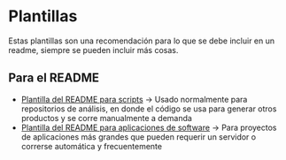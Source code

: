 # Plantillas

Estas plantillas son una recomendación para lo que se debe incluir en un readme, siempre se pueden incluir más cosas.

## Para el README

- [Plantilla del README para scripts](readme_template_for_scripts.md) -> Usado normalmente para repositorios de análisis, en donde el código se usa para generar otros productos y se corre manualmente a demanda
- [Plantilla del README para aplicaciones de software](readme_template.md) -> Para proyectos de aplicaciones más grandes que pueden requerir un servidor o correrse automática y frecuentemente
